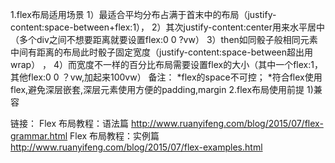 1.flex布局适用场景
    1）最适合平均分布占满于首末中的布局（justify-content:space-between+flex:1），
    2）其次justify-content:center用来水平居中（多个div之间不想要距离就要设置flex:0 0 ?vw）
    3）then如同骰子般相同元素中间有距离的布局此时骰子固定宽度（justify-content:space-between超出用wrap） ，
    4）而宽度不一样的百分比布局需要设置flex的大小（其中一个flex:1，其他flex:0 0 ？vw,加起来100vw）
    备注：
        *flex的space不可控；
        *符合flex使用flex,避免深层嵌套,深层元素使用方便的padding,margin
2.flex布局使用前提
    1)兼容

链接：
    Flex 布局教程：语法篇
        http://www.ruanyifeng.com/blog/2015/07/flex-grammar.html
    Flex 布局教程：实例篇
        http://www.ruanyifeng.com/blog/2015/07/flex-examples.html
